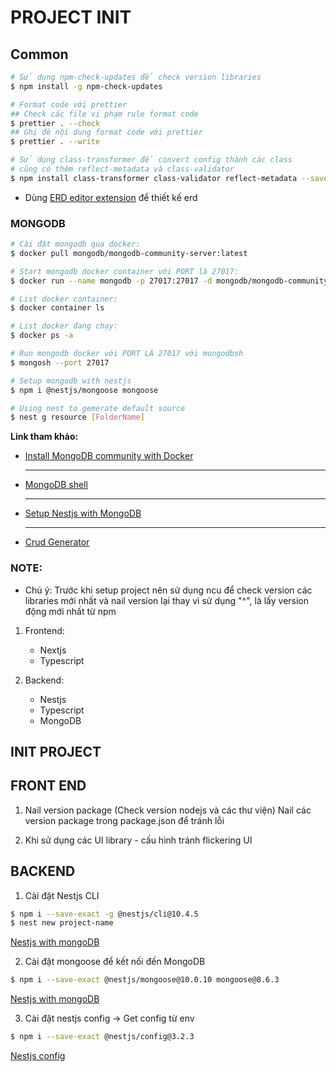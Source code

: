 # PROJECT INIT

## Common

```bash
# Sử dụng npm-check-updates để check version libraries
$ npm install -g npm-check-updates

# Format code với prettier
## Check các file vi phạm rule format code
$ prettier . --check 
## Ghi đè nội dung format code với prettier
$ prettier . --write

# Sử dụng class-transformer để convert config thành các class
# cũng có thêm reflect-metadata và class-validator
$ npm install class-transformer class-validator reflect-metadata --save
```

- Dùng [ERD editor extension](https://erd-editor.io/) để thiết kế erd

### MONGODB

```bash
# Cài đặt mongodb qua docker:
$ docker pull mongodb/mongodb-community-server:latest

# Start mongodb docker container với PORT là 27017:
$ docker run --name mongodb -p 27017:27017 -d mongodb/mongodb-community-server:latest

# List docker container:
$ docker container ls

# List docker đang chạy:
$ docker ps -a

# Run mongodb docker với PORT LÀ 27017 với mongodbsh
$ mongosh --port 27017

# Setup mongodb with nestjs
$ npm i @nestjs/mongoose mongoose

# Using nest to gemerate default source
$ nest g resource [FolderName]
```

<strong>Link tham khảo: </strong>

<ul>
   <li><a href="https://www.mongodb.com/docs/manual/tutorial/install-mongodb-community-with-docker/">Install MongoDB community with Docker</a></li>
   <hr/>
   <li>
      <a href="https://www.mongodb.com/docs/mongodb-shell/">MongoDB shell</a>
   </li>
   <hr/>
   <li>
      <a href="https://docs.nestjs.com/techniques/mongodb">Setup Nestjs with MongoDB</a>
   </li>
   <hr/>
   <li>
      <a href="https://docs.nestjs.com/recipes/crud-generator">Crud Generator</a>
   </li>
</ul>

### NOTE:

- Chú ý: Trước khi setup project nên sử dụng ncu để check version các libraries mới nhất và nail version lại thay vì sử dụng "^", là lấy version động mới nhất từ npm

1.  Frontend:

    - Nextjs
    - Typescript

2.  Backend:
    - Nestjs
    - Typescript
    - MongoDB

## INIT PROJECT

## FRONT END

1. Nail version package (Check version nodejs và các thư viện)
   Nail các version package trong package.json để tránh lỗi

2. Khi sử dụng các UI library - cấu hình tránh flickering UI

## BACKEND

1. Cài đặt Nestjs CLI

```bash
$ npm i --save-exact -g @nestjs/cli@10.4.5
$ nest new project-name
```

[Nestjs with mongoDB](https://docs.nestjs.com/techniques/mongodb)

2. Cài đặt mongoose để kết nối đến MongoDB

```bash
$ npm i --save-exact @nestjs/mongoose@10.0.10 mongoose@8.6.3
```

[Nestjs with mongoDB](https://docs.nestjs.com/techniques/mongodb)

3. Cài đặt nestjs config -> Get config từ env

```bash
$ npm i --save-exact @nestjs/config@3.2.3
```

[Nestjs config](https://docs.nestjs.com/techniques/configuration)
